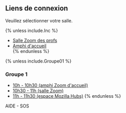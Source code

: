 ## Liens de connexion

Veuillez sélectionner votre salle. 

{% unless include.Inc %}
- <a class="button" href='https://mines-paristech.zoom.us/j/95593465246?pwd=TFV5cFdxRUlhN1czc281VDlXT2JIZz09' target='_blank'>Salle Zoom des profs</a>
- <a class="button" href='https://mines-paristech.zoom.us/j/93866446534?pwd=aWR2SUwvZTBVTjdXUVFyaldTcytoZz09' target='_blank'>Amphi d'accueil</a>  
{% endunless %}

{% unless include.Groupe01 %}
### Groupe 1

- <a class="button one" href='https://mines-paristech.zoom.us/j/93866446534?pwd=aWR2SUwvZTBVTjdXUVFyaldTcytoZz09' target='_blank'>10h - 10h30 (amphi Zoom d'accueil)</a>
- <a class="button two" href='https://mines-paristech.zoom.us/j/98756030357?pwd=UGZSeFRCOVlZYlJZNTdLT3Jyakl0QT09' target='_blank'>10h30 - 11h (salle Zoom)</a>
- <a class="button three" href='https://hubs.mozilla.com/eMvQK7M/exciting-worldly-plane' target='_blank'>11h - 11h30 (espace Mozilla Hubs)</a>
{% endunless %}

<div class="button2" onclick="openInNewTab('/');"><span>AIDE - SOS</span></div>
